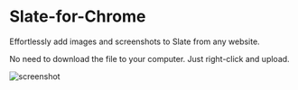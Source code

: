# Slate-for-Chrome
Effortlessly add images and screenshots to Slate from any website.

No need to download the file to your computer. Just right-click and upload.

![screenshot](https://ph-files.imgix.net/a79488d5-3a51-4f76-86a3-60ed8de298ab.png)
